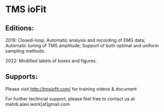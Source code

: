 # TMS ioFit

## Editions:

2019: Closed-loop; Automatic analysis and recording of EMG data; Automatic tuning of TMS amplitude; Support of both optimal and uniform sampling methods.

2022: Modified labels of boxes and figures.


## Supports: 

Please visit http://tmsiofit.com/ for training videos & document

For further techncial support, please feel free to contact us at mahdi.alavi.work[at]gmail.com

  
